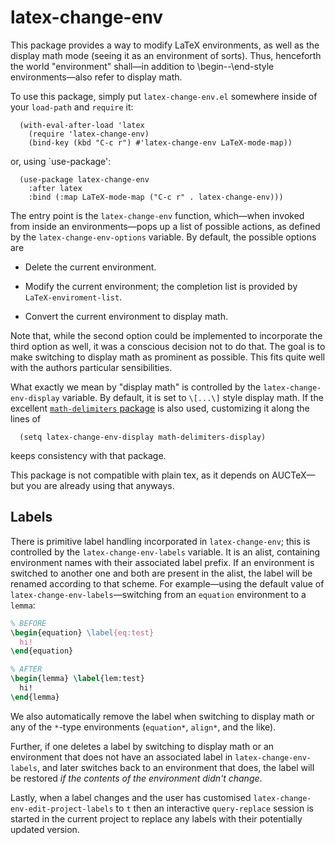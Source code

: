 # latex-change-env

This package provides a way to modify LaTeX environments, as well as the
display math mode (seeing it as an environment of sorts).  Thus,
henceforth the world "environment" shall—in addition to
\begin--\end-style environments—also refer to display math.

To use this package, simply put `latex-change-env.el` somewhere inside
of your `load-path` and `require` it:

``` emacs-lisp
  (with-eval-after-load 'latex
    (require 'latex-change-env)
    (bind-key (kbd "C-c r") #'latex-change-env LaTeX-mode-map))
```

or, using `use-package':

``` emacs-lisp
  (use-package latex-change-env
    :after latex
    :bind (:map LaTeX-mode-map ("C-c r" . latex-change-env)))
```

The entry point is the `latex-change-env` function, which—when invoked
from inside an environments—pops up a list of possible actions, as
defined by the `latex-change-env-options` variable.  By default, the
possible options are

  - Delete the current environment.

  - Modify the current environment; the completion list is provided by
    `LaTeX-enviroment-list`.

  - Convert the current environment to display math.

Note that, while the second option could be implemented to incorporate
the third option as well, it was a conscious decision not to do that.
The goal is to make switching to display math as prominent as possible.
This fits quite well with the authors particular sensibilities.

What exactly we mean by "display math" is controlled by the
`latex-change-env-display` variable.  By default, it is set to `\[...\]`
style display math.  If the excellent [`math-delimiters` package] is
also used, customizing it along the lines of

``` emacs-lisp
  (setq latex-change-env-display math-delimiters-display)
```

keeps consistency with that package.

This package is not compatible with plain tex, as it depends on
AUCTeX—but you are already using that anyways.

[`math-delimiters` package]: https://github.com/oantolin/math-delimiters

## Labels

There is primitive label handling incorporated in `latex-change-env`;
this is controlled by the `latex-change-env-labels` variable.  It is an
alist, containing environment names with their associated label prefix.
If an environment is switched to another one and both are present in the
alist, the label will be renamed according to that scheme.  For
example—using the default value of `latex-change-env-labels`—switching
from an `equation` environment to a `lemma`:

``` tex
% BEFORE
\begin{equation} \label{eq:test}
  hi!
\end{equation}

% AFTER
\begin{lemma} \label{lem:test}
  hi!
\end{lemma}
```

We also automatically remove the label when switching to display math or
any of the `*`-type environments (`equation*`, `align*`, and the like).

Further, if one deletes a label by switching to display math or an
environment that does not have an associated label in
`latex-change-env-labels`, and later switches back to an environment
that does, the label will be restored _if the contents of the
environment didn't change_.

Lastly, when a label changes and the user has customised
`latex-change-env-edit-project-labels` to `t` then an interactive
`query-replace` session is started in the current project to replace any
labels with their potentially updated version.
